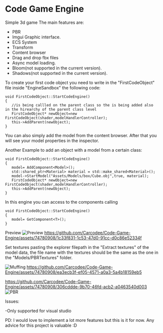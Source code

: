 # Code Game Engine
 
Simple 3d game
The main features are:


- PBR
- Imgui Graphic interface.
- ECS System
- Transform
- Content browser
- Drag and drop fbx files
- Async model loading.
- Bloom(not supported in the current version).
- Shadows(not supported in the current version).



To create your first code object you need to write in the "FirstCodeObject" file inside "EngineSandbox" the following code: 

 ```
void FirstCodeObject::StartCodeEngine()
{
	//is being callled on the parent class so the is being added also in the hirearchy of the parent class level
	FirstCodeObject* newObject=new FirstCodeObject(shader,modelHandlerController);
	this->AddParent(newObject);
}
```



You can also simply add the model from the content browser. After that you will see your model properties in the inspector.

Another Example to add an object with a model from a certain class:
 ```
void FirstCodeObject::StartCodeEngine()
{
	model= AddComponent<Model>();
	std::shared_ptr<Material> material = std::make_shared<Material>();
	model->StartModel("Assets/Models/box/Cube.obj",true, material);
	FirstCodeObject* newObject=new FirstCodeObject(shader,modelHandlerController);
	this->AddParent(newObject);
}

```



In this engine you can access to the components calling 
 ```
void FirstCodeObject::StartCodeEngine()
{
	model= GetComponent<T>();
}
```




Preview
![Preview](https://github.com/Carcodee/Code-Game-Engine/assets/74780908/680b5d4d-0f62-4be7-ac14-9f38a6d7aea7)
https://github.com/Carcodee/Code-Game-Engine/assets/74780908/1c33f831-1c53-47d0-91cc-d0c86e52334f


Set textures pasting the explorer filepath in the "Extract textures" of the model data, the file name with the textures should be the same as the one in the "Models/PBRTextures" folder.

![Muffing](https://github.com/Carcodee/Code-Game-Engine/assets/74780908/0944f88f-eb26-4359-ac55-f522bedc7313)
https://github.com/Carcodee/Code-Game-Engine/assets/74780908/ea3ecb3f-ef05-4571-a0a3-5a4b18159eb5

https://github.com/Carcodee/Code-Game-Engine/assets/74780908/306cddde-9b70-46fd-acb2-a0463540d003
![PBR](https://github.com/Carcodee/Code-Game-Engine/assets/74780908/a70d0330-c1f3-4309-87a8-4ba9975496bf)

Issues:

-Only supported for visual studio


PD: I would love to implement a lot more features but this is it for now. Any advice for this project is valuable :D

